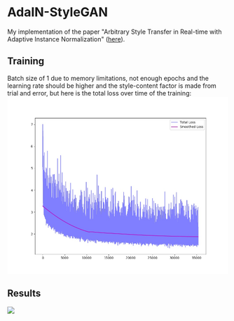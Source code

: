 # AdaIN-StyleGAN
My implementation of the paper "Arbitrary Style Transfer in Real-time with Adaptive Instance Normalization" ([here](https://arxiv.org/pdf/1703.06868.pdf)).


## Training
Batch size of 1 due to memory limitations, not enough epochs and the learning rate should be higher and the style-content factor is made from trial and error, but here is the total loss over time of the training:
![](./loss.jpg)

## Results
![](./result.png)


